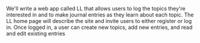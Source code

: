 We'll write a web app called LL that allows users to log the topics they're interested in and to make journal entries as they learn about each topic. The LL home page will describe the site and invite users to either register or log in. Once logged in, a user can create new topics, add new entries, and read and edit existing entries
